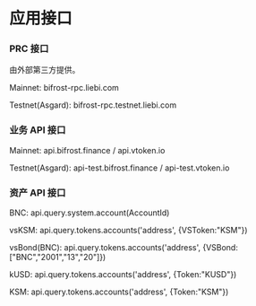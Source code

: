 # 应用接口

### PRC 接口

由外部第三方提供。

Mainnet: bifrost-rpc.liebi.com 

Testnet\(Asgard\): bifrost-rpc.testnet.liebi.com 

### 业务 API 接口

Mainnet: api.bifrost.finance / api.vtoken.io 

Testnet\(Asgard\): api-test.bifrost.finance / api-test.vtoken.io

### 资产 API 接口

BNC: api.query.system.account(AccountId)

vsKSM: api.query.tokens.accounts('address', {VSToken:"KSM"})

vsBond(BNC): api.query.tokens.accounts('address', {VSBond:["BNC","2001","13","20"]})

kUSD: api.query.tokens.accounts('address', {Token:"KUSD"})

KSM: api.query.tokens.accounts('address', {Token:"KSM"})

